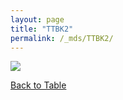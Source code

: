 ```yaml
---
layout: page
title: "TTBK2"
permalink: /_mds/TTBK2/
---
```


![](../../algns0/5HSAA114526_aln_report.png?raw=true)

[Back to Table](../../display)